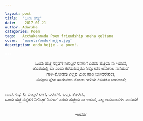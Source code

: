 ```yaml
---

layout: post
title:  "ಒಂದು ಹೆಜ್ಜೆ"
date:    2017-01-21
author: Adarsha
categories: Poem
tags:	Acchakannada Poem friendship sneha geltana
cover:  "assets/ondu-hejje.jpg"
description: ondu hejje - a poem!.

---
```


<p align = "center"> ಒಂದು ಹೆಜ್ಜೆ ನನ್ನೆಡೆಗೆ ನೀನಿಟ್ಟರೆ ನಿನಗಾಗೆ ಎರಡು ಹೆಜ್ಜೆಯ ನಾ ಇಡುವೆ,<br>
ಜೊತೆಯಲ್ಲಿ ಬಾ ಎಂದು ಕರೆಯದಿದ್ದರೂ ನಿನ್ನೋಡನೆ ಅನುಗಾಲ ನಾನಿರುವೆ;<br>
ಗಾಳಿ-ಮೋಡವು ಎಲ್ಲವ ಮೀರಿ ಹಾರಿ ಬೀಗಿದರೇನಂತೆ,<br>
ನಮ್ಮಯ ಸ್ನೇಹ ಹಾರುವುದು ನೋಡು ಗಾಳಿಯ ಹಿಡಿತಕೂ ಬಾರದಂತೆ;<br><br>

ಒಂದು ಸಙ್ಞೆ ನೀ ಕೊಟ್ಟರೆ ನನಗೆ, ಬರುವೆನು ಎಲ್ಲವ ತೊರೆದು, <br>
ಒಂದು ಹೆಜ್ಜೆ ನನ್ನೆಡೆಗೆ ನೀನಿಟ್ಟರೆ ನಿನಗಾಗೆ ಎರಡು ಹೆಜ್ಜೆಯ ನಾ ಇಡುವೆ, ಎಲ್ಲ ಅನುಮಾನಗಳ ಮುರಿದು!<br><br></p>

<p align = "center">-ಆದರ್ಶ</p>
